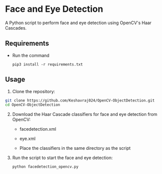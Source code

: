 # Face and Eye Detection

A Python script to perform face and eye detection using OpenCV's Haar Cascades.

## Requirements

- Run the command
    
    ```pip3 install -r requirements.txt```

## Usage

1. Clone the repository:

```bash
git clone https://github.com/Keshavraj024/OpenCV-ObjectDetection.git
cd OpenCV-ObjectDetection
```
2. Download the Haar Cascade classifiers for face and eye detection from OpenCV:

    - facedetection.xml

    - eye.xml

    - Place the classifiers in the same directory as the script

3. Run the script to start the face and eye detection:

    ```python facedetection_opencv.py```

